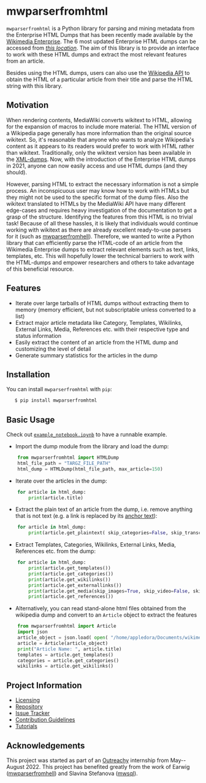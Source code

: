 # mwparserfromhtml

`mwparserfromhtml` is a Python library for parsing and mining metadata from the Enterprise HTML Dumps that has been recently made available by the [Wikimedia Enterprise](https://enterprise.wikimedia.com/). The 6 most updated Enterprise HTML dumps can be accessed from [*this location*](https://dumps.wikimedia.org/other/enterprise_html/runs/). The aim of this library is to provide an interface to work with these HTML dumps and extract the most relevant features from an article.

Besides using the HTML dumps, users can also use the [Wikipedia API](https://en.wikipedia.org/api/rest_v1/#/Page%20content/get_page_html__title_) to obtain the HTML of a particular article from their title and parse the HTML string with this library.

## Motivation
When rendering contents, MediaWiki converts wikitext to HTML, allowing for the expansion of macros to include more material. The HTML version of a Wikipedia page generally has more information than the original source wikitext. So, it's reasonable that anyone who wants to analyze Wikipedia's content as it appears to its readers would prefer to work with HTML rather than wikitext. Traditionally, only the wikitext version has been available in the [XML-dumps](https://dumps.wikimedia.org/backup-index.html). Now, with the introduction of the Enterprise HTML dumps in 2021, anyone can now easily access and use HTML dumps (and they should).

However, parsing HTML to extract the necessary information is not a simple process. An inconspicuous user may know how to work with HTMLs but they might not be used to the specific format of the dump files. Also the wikitext translated to HTMLs by the MediaWiki API have many different edge-cases and requires heavy investigation of the documentation to get a grasp of the structure. Identifying the features from this HTML is no trivial task! Because of all these hassles, it is likely that individuals would continue working with wikitext as there are already excellent ready-to-use parsers for it (such as [mwparserfromhell](https://github.com/earwig/mwparserfromhell)).
Therefore, we wanted to write a Python library that can efficiently parse the HTML-code of an article from the Wikimedia Enterprise dumps to extract relevant elements such as text, links, templates, etc. This will hopefully lower the technical barriers to work with the HTML-dumps and empower researchers and others to take advantage of this beneficial resource.

## Features
* Iterate over large tarballs of HTML dumps without extracting them to memory (memory efficient, but not subscriptable unless converted to a list)
* Extract major article metadata like Category, Templates, Wikilinks, External Links, Media, References etc. with their respective type and status information
* Easily extract the content of an article from the HTML dump and customizing the level of detail
* Generate summary statistics for the articles in the dump


## Installation

You can install ``mwparserfromhtml`` with ``pip``:

```bash
   $ pip install mwparserfromhtml
```

## Basic Usage
Check out [`example_notebook.ipynb`](docs/tutorials/example_notebook.ipynb) to have a runnable example.

* Import the dump module from the library and load the dump:

```python
    from mwparserfromhtml import HTMLDump
    html_file_path = "TARGZ_FILE_PATH"
    html_dump = HTMLDump(html_file_path, max_article=150)
```

* Iterate over the articles in the dump:

```python
    for article in html_dump:
        print(article.title)
```

* Extract the plain text of an article from the dump, i.e. remove anything that is not text (e.g. a link is replaced by its [anchor text](https://en.wikipedia.org/wiki/Anchor_text)):

```python
    for article in html_dump:
        print(article.get_plaintext( skip_categories=False, skip_transclusion=False, skip_headers=False))
```

* Extract Templates, Categories, Wikilinks, External Links, Media, References etc. from the dump:

```python
    for article in html_dump:
        print(article.get_templates())
        print(article.get_categories())
        print(article.get_wikilinks())
        print(article.get_externallinks())
        print(article.get_media(skip_images=True, skip_video=False, skip_audio=False))
        print(article.get_references())
```

* Alternatively, you can read stand-alone html files obtained from the wikipedia dump and convert to an `Article` object to extract the features
```python
    from mwparserfromhtml import Article
    import json
    article_object = json.load( open( "/home/appledora/Documents/wikimedia/html-dumps/data/article.json" ))
    article = Article(article_object)
    print("Article Name: ", article.title)
    templates = article.get_templates()
    categories = article.get_categories()
    wikilinks = article.get_wikilinks()
```

<!-- * Generate summary statistics of the dump:

```python
    from mwparserfromhtml import HTMLDump
    html_file_path = "TARGZ_FILE_PATH"
    html_dump = HTMLDump(html_file_path, max_article=150)
    html_dump.generate_summary_stats()
``` -->
## Project Information
- [Licensing](https://gitlab.wikimedia.org/repos/research/html-dumps/-/blob/main/LICENSE)
- [Repository](https://gitlab.wikimedia.org/repos/research/html-dumps)
- [Issue Tracker](https://gitlab.wikimedia.org/repos/research/html-dumps/-/issues)
- [Contribution Guidelines](CONTRIBUTION.md)
- [Tutorials](docs/tutorials)

## Acknowledgements

This project was started as part of an [Outreachy](https://www.outreachy.org/) internship from May--August 2022. This project has benefited greatly from the work of Earwig ([mwparserfromhell](https://github.com/earwig/mwparserfromhell)) and Slavina Stefanova ([mwsql](https://github.com/mediawiki-utilities/python-mwsql)).
